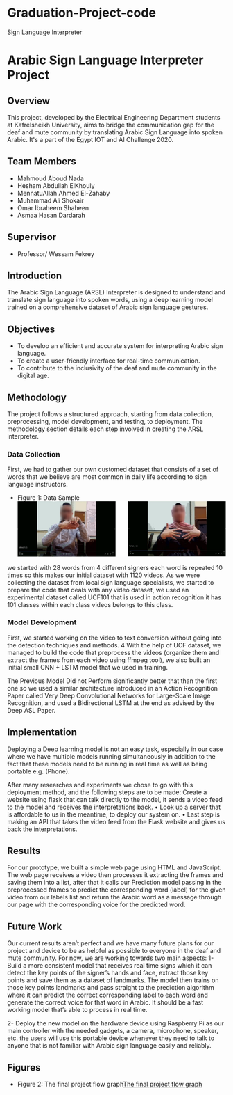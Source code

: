# Graduation-Project-code
Sign Language Interpreter
# Arabic Sign Language Interpreter Project

## Overview
This project, developed by the Electrical Engineering Department students at Kafrelsheikh University, aims to bridge the communication gap for the deaf and mute community by translating Arabic Sign Language into spoken Arabic. It's a part of the Egypt IOT and AI Challenge 2020.

## Team Members
- Mahmoud Aboud Nada
- Hesham Abdullah ElKhouly
- MennatuAllah Ahmed El-Zahaby
- Muhammad Ali Shokair
- Omar Ibraheem Shaheen
- Asmaa Hasan Dardarah

## Supervisor
- Professor/ Wessam Fekrey

## Introduction
The Arabic Sign Language (ARSL) Interpreter is designed to understand and translate sign language into spoken words, using a deep learning model trained on a comprehensive dataset of Arabic sign language gestures.

## Objectives
- To develop an efficient and accurate system for interpreting Arabic sign language.
- To create a user-friendly interface for real-time communication.
- To contribute to the inclusivity of the deaf and mute community in the digital age.

## Methodology
The project follows a structured approach, starting from data collection, preprocessing, model development, and testing, to deployment. The methodology section details each step involved in creating the ARSL interpreter.

### Data Collection
First, we had to gather our own customed dataset that consists of a set of words that we believe are most common in daily life according to sign language instructors.
- Figure 1: Data Sample ![Data Sample](assets\1.png)

we started with 28 words from 4 different signers each word is repeated 10 times so this makes our initial dataset with 1120 videos.
As we were collecting the dataset from local sign language specialists, we started to prepare the code that deals with any video dataset, we used an experimental dataset called UCF101 that is used in action recognition it has 101 classes within each class videos belongs to this class.


### Model Development
First, we started working on the video to text conversion without going into the detection techniques and methods.
4
With the help of UCF dataset, we managed to build the code that preprocess the videos (organize them and extract the frames from each video using ffmpeg tool), we also built an initial small CNN + LSTM model that we used in training.

The Previous Model Did not Perform significantly better that than the first one so we used a similar architecture introduced in an Action Recognition Paper called Very Deep Convolutional Networks for Large-Scale Image Recognition, and used a Bidirectional LSTM at the end as advised by the Deep ASL Paper.

## Implementation
Deploying a Deep learning model is not an easy task, especially in our case where we have multiple models running simultaneously in addition to the fact that these models need to be running in real time as well as being portable e.g. (Phone).

After many researches and experiments we chose to go with this deployment method, and the following steps are to be made: Create a website using flask that can talk directly to the model, it sends a video feed to the model and receives the interpretations back.
• Look up a server that is affordable to us in the meantime, to deploy our system on.
• Last step is making an API that takes the video feed from the Flask website and gives us back the interpretations.

## Results
For our prototype, we built a simple web page using HTML and JavaScript. The web page receives a video then processes it extracting the frames and saving them into a list, after that it calls our Prediction model passing in the preprocessed frames to predict the corresponding word (label) for the given video from our labels list and return the Arabic word as a message through our page with the corresponding voice for the predicted word.

## Future Work
Our current results aren’t perfect and we have many future plans for our project and device to be as helpful as possible to everyone in the deaf and mute community. For now, we are working towards two main aspects:
1- Build a more consistent model that receives real time signs which it can detect the key points of the signer’s hands and face, extract those key points and save them as a dataset of landmarks. The model then trains on those key points landmarks and pass straight to the prediction algorithm where it can predict the correct corresponding label to each word and generate the correct voice for that word in Arabic. It should be a fast working model that’s able to process in real time.

2- Deploy the new model on the hardware device using Raspberry Pi as our main controller with the needed gadgets, a camera, microphone, speaker, etc. the users will use this portable device whenever they need to talk to anyone that is not familiar with Arabic sign language easily and reliably.

## Figures
- Figure 2: The final project flow graph[The final project flow graph](assets\2.png)


